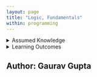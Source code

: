 ```yaml
---
layout: page
title: "Logic, Fundamentals"
within: programming
---
```


<details class="prereq" markdown="1"><summary>Assumed Knowledge</summary>

</details>

<details class="outcomes" markdown="1"><summary>Learning Outcomes</summary>

  * Have a clear understanding of the importance of logical thinking in programming
  * Appreciate the need to design with diverse set of input scenarios

</details>

## Author: Gaurav Gupta

# 